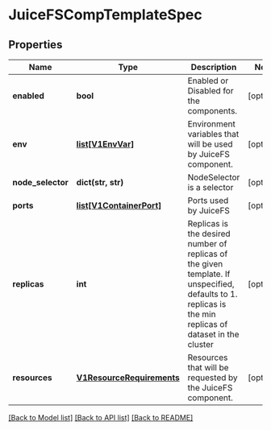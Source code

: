 # JuiceFSCompTemplateSpec

## Properties
Name | Type | Description | Notes
------------ | ------------- | ------------- | -------------
**enabled** | **bool** | Enabled or Disabled for the components. | [optional] 
**env** | [**list[V1EnvVar]**](V1EnvVar.md) | Environment variables that will be used by JuiceFS component. | [optional] 
**node_selector** | **dict(str, str)** | NodeSelector is a selector | [optional] 
**ports** | [**list[V1ContainerPort]**](V1ContainerPort.md) | Ports used by JuiceFS | [optional] 
**replicas** | **int** | Replicas is the desired number of replicas of the given template. If unspecified, defaults to 1. replicas is the min replicas of dataset in the cluster | [optional] 
**resources** | [**V1ResourceRequirements**](V1ResourceRequirements.md) | Resources that will be requested by the JuiceFS component. | [optional] 

[[Back to Model list]](../README.md#documentation-for-models) [[Back to API list]](../README.md#documentation-for-api-endpoints) [[Back to README]](../README.md)


